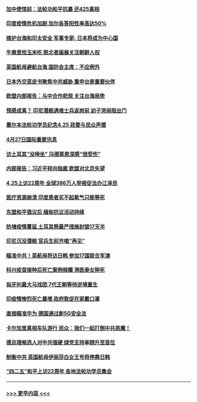 #### [加中使馆前：法轮功和平抗暴 还425真相](../pages/prog202/a103105496.md?t=04280001) 
#### [印度疫情危机加剧 加尔各答阳性率高达50%](../pages/prog202/a103105450.md?t=04280001) 
#### [维护台海和印太安全 军事专家: 日本将成为中心国](../pages/prog202/a103105490.md?t=04280001) 
#### [牛粪里捡玉米吃 脱北者画展关注朝鲜人权](../pages/prog202/a103105479.md?t=04280001) 
#### [英国航母避航台海 国防会主席：不应例外](../pages/prog202/a103105488.md?t=04280001) 
#### [日本外交蓝皮书聚焦中共威胁 重申台是重要伙伴](../pages/prog202/a103105486.md?t=04280001) 
#### [欧盟内部报告：与中合作悲观 关注台海局势](../pages/prog202/a103105377.md?t=04280001) 
#### [预感成真？ 印尼潜舰遇难士兵返岗前 幼子哭闹阻出门](../pages/prog202/a103105261.md?t=04280001) 
#### [墨尔本法轮功学员纪念4.25  政要与民众声援](../pages/prog202/a103105292.md?t=04280001) 
#### [4月27日国际重要讯息](../pages/prog202/a103105283.md?t=04280001) 
#### [访土耳其“没椅坐” 冯德莱恩深感“很受伤”](../pages/prog202/a103105253.md?t=04280001) 
#### [内部报告：习近平转向独裁 欧盟对北京失望](../pages/prog202/a103105245.md?t=04280001) 
#### [4.25上访22周年 全球386万人举报促法办江泽民](../pages/prog202/a103105227.md?t=04280001) 
#### [医疗资源崩溃 印度患者买不起氧气只能等死](../pages/prog202/a103105110.md?t=04280001) 
#### [东盟和平倡议后 缅甸抗议活动持续](../pages/prog202/a103104896.md?t=04280001) 
#### [防堵疫情蔓延 土耳其祭最严措施封锁17天半](../pages/prog202/a103105069.md?t=04280001) 
#### [印尼沉没潜舰 官兵生前齐唱“再见”](../pages/prog202/a103104933.md?t=04280001) 
#### [瞄准中共！英航母将访日韩 参加17国联合军演](../pages/prog202/a103105036.md?t=04280001) 
#### [科兴疫苗接种后死亡案例频曝 港医泰女猝死](../pages/prog202/a103104889.md?t=04280001) 
#### [匈牙利最大马戏团 7代王朝等待逆境重生](../pages/prog202/a103104938.md?t=04280001) 
#### [印疫情惨烈死亡暴增 政府敦促在家戴口罩](../pages/prog202/a103104916.md?t=04280001) 
#### [直接瞄准华为 德国通过新5G安全法](../pages/prog202/a103104865.md?t=04280001) 
#### [卡尔加里真相车队游行 民众：我们一起打倒中共恶魔！](../pages/prog202/a103104852.md?t=04280001) 
#### [德总理候选人对中共强硬 绿党支持率随升至首位](../pages/prog202/a103104646.md?t=04280001) 
#### [制衡中共 英国航母伊丽莎白女王号将停靠日韩](../pages/prog202/a103104737.md?t=04280001) 
#### [“四二五”和平上访22周年 各地法轮功学员集会](../pages/prog202/a103104746.md?t=04280001) 

----
#### [ >>> 更早内容 <<< ](../indexes/prog202-earlier.md)
